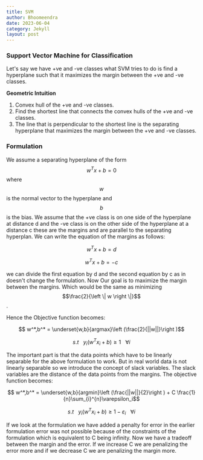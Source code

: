 ```yaml
---
title: SVM
author: Bhoomeendra 
date: 2023-06-04
category: Jekyll
layout: post
---
```

### Support Vector Machine for Classification

Let's say we have +ve and -ve classes what SVM tries to do is find a hyperplane such that it maximizes the margin between the +ve and -ve classes. 

__Geometric Intuition__
1. Convex hull of the +ve and -ve classes.
2. Find the shortest line that connects the convex hulls of the +ve and -ve classes.
3. The line that is perpendicular to the shortest line is the separating hyperplane that maximizes the margin between the +ve and -ve classes.

### Formulation
We assume a separating hyperplane of the form $$w^Tx + b = 0$$ where $$w$$ is the normal vector to the hyperplane and $$b$$ is the bias. We assume that the +ve class is on one side of the hyperplane at distance d and the -ve class is on the other side of the hyperplane at a distance c these are the margins and are parallel to the separating hyperplan. We can write the equation of the margins as follows:

$$w^Tx + b = d$$

$$w^Tx + b = -c$$

we can divide the first equation by d and the second equation by c as in doesn't change the formulation. Now Our goal is to maximize the margin between the margins. Which would be the same as minimizing $$\frac{2}{\left \| w \right \|}$$.

Hence the Objective function becomes:

$$ w^*,b^* = \underset{w,b}{argmax}\left (\frac{2}{||w||}\right )$$

$$ s.t \:\:\: y_i(w^Tx_i + b) \geq 1  \:\:\: \forall i$$

The important part is that the data points which have to be linearly separable for the above formulation to work. But in real world data is not linearly separable so we introduce the concept of slack variables. The slack variables are the distance of the data points from the margins. The objective function becomes:

$$ w^*,b^* = \underset{w,b}{argmin}\left (\frac{||w||}{2}\right ) + C \frac{1}{n}\sum_{i}^{n}\varepsilon_i$$

$$ s.t \:\:\: y_i(w^Tx_i + b) \geq 1 - \varepsilon_i  \:\:\: \forall i$$

If we look at the formulation we have added a penalty for error in the earlier formulation error was not possible because of the constraints of the formulation which is equivalent to C being infinity. Now we have a tradeoff between the margin and the error. If we increase C we are penalizing the error more and if we decrease C we are penalizing the margin more.

